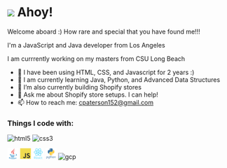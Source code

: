 <h1><img src="https://user-images.githubusercontent.com/88216297/197447547-06acf626-6045-4d28-bfb7-7dc4660a5781.gif" width="30"/> Ahoy! </h1>

<p>Welcome aboard :) How rare and special that you have found me!!!</p>

<p>I'm a JavaScript and Java developer from Los Angeles</p>
<p>I am currrently working on my masters from CSU Long Beach</p>

- 🌳 I have been using HTML, CSS, and Javascript for 2 years :)
- 🌱 I am currently learning Java, Python, and Advanced Data Structures
- 🔭 I’m also currently building Shopify stores
- 💬 Ask me about Shopify store setups. I can help!
- 📫 How to reach me: cpaterson152@gmail.com

<h3>Things I code with: </h3>
<p>
  <img alt="html5" src="https://img.shields.io/badge/-HTML5-E34F26?style=flat-square&logo=html5&logoColor=white" />
  <img alt="css3" src="https://img.shields.io/badge/-css3-CC6699?style=flat-square&logo=css3&logoColor=white" />
  <p>
    <img src="https://raw.githubusercontent.com/devicons/devicon/master/icons/java/java-original.svg" alt="java" width="25" height="25" />
    <img src="https://raw.githubusercontent.com/devicons/devicon/master/icons/javascript/javascript-original.svg" alt="javascript" width="25" height="25" />
    <img src="https://raw.githubusercontent.com/devicons/devicon/master/icons/react/react-original-wordmark.svg" alt="react" width="25" height="25" />
    <img src="https://raw.githubusercontent.com/devicons/devicon/master/icons/python/python-original-wordmark.svg" alt="python" width="25" height="25" />
    <img src="https://www.vectorlogo.zone/logos/google_cloud/google_cloud-icon.svg" alt="gcp" width="25" height="25" />
  </p>
</p>

